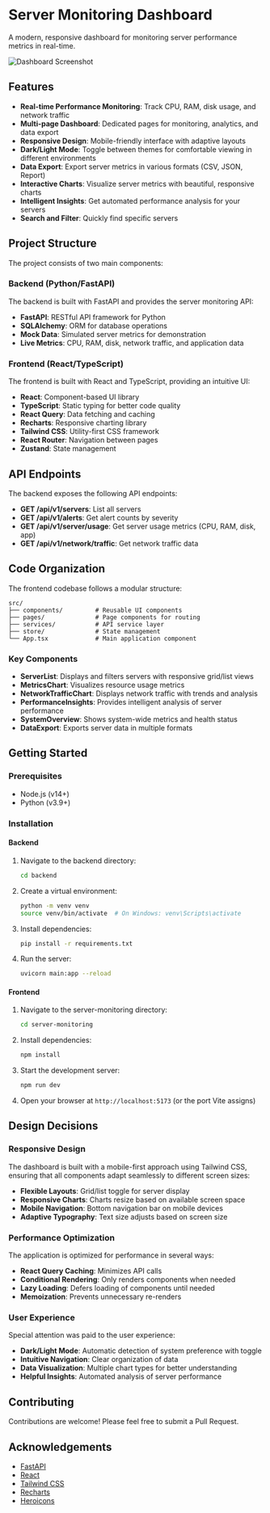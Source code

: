 # Server Monitoring Dashboard

A modern, responsive dashboard for monitoring server performance metrics in real-time.

![Dashboard Screenshot](./public/dashboard-screenshot.png)

## Features

- **Real-time Performance Monitoring**: Track CPU, RAM, disk usage, and network traffic
- **Multi-page Dashboard**: Dedicated pages for monitoring, analytics, and data export
- **Responsive Design**: Mobile-friendly interface with adaptive layouts
- **Dark/Light Mode**: Toggle between themes for comfortable viewing in different environments
- **Data Export**: Export server metrics in various formats (CSV, JSON, Report)
- **Interactive Charts**: Visualize server metrics with beautiful, responsive charts
- **Intelligent Insights**: Get automated performance analysis for your servers
- **Search and Filter**: Quickly find specific servers

## Project Structure

The project consists of two main components:

### Backend (Python/FastAPI)

The backend is built with FastAPI and provides the server monitoring API:

- **FastAPI**: RESTful API framework for Python
- **SQLAlchemy**: ORM for database operations
- **Mock Data**: Simulated server metrics for demonstration
- **Live Metrics**: CPU, RAM, disk, network traffic, and application data

### Frontend (React/TypeScript)

The frontend is built with React and TypeScript, providing an intuitive UI:

- **React**: Component-based UI library
- **TypeScript**: Static typing for better code quality
- **React Query**: Data fetching and caching
- **Recharts**: Responsive charting library
- **Tailwind CSS**: Utility-first CSS framework
- **React Router**: Navigation between pages
- **Zustand**: State management

## API Endpoints

The backend exposes the following API endpoints:

- **GET /api/v1/servers**: List all servers
- **GET /api/v1/alerts**: Get alert counts by severity
- **GET /api/v1/server/usage**: Get server usage metrics (CPU, RAM, disk, app)
- **GET /api/v1/network/traffic**: Get network traffic data

## Code Organization

The frontend codebase follows a modular structure:

```
src/
├── components/         # Reusable UI components
├── pages/              # Page components for routing
├── services/           # API service layer
├── store/              # State management
└── App.tsx             # Main application component
```

### Key Components

- **ServerList**: Displays and filters servers with responsive grid/list views
- **MetricsChart**: Visualizes resource usage metrics
- **NetworkTrafficChart**: Displays network traffic with trends and analysis
- **PerformanceInsights**: Provides intelligent analysis of server performance
- **SystemOverview**: Shows system-wide metrics and health status
- **DataExport**: Exports server data in multiple formats

## Getting Started

### Prerequisites

- Node.js (v14+)
- Python (v3.9+)

### Installation

#### Backend

1. Navigate to the backend directory:
   ```bash
   cd backend
   ```

2. Create a virtual environment:
   ```bash
   python -m venv venv
   source venv/bin/activate  # On Windows: venv\Scripts\activate
   ```

3. Install dependencies:
   ```bash
   pip install -r requirements.txt
   ```

4. Run the server:
   ```bash
   uvicorn main:app --reload
   ```

#### Frontend

1. Navigate to the server-monitoring directory:
   ```bash
   cd server-monitoring
   ```

2. Install dependencies:
   ```bash
   npm install
   ```

3. Start the development server:
   ```bash
   npm run dev
   ```

4. Open your browser at `http://localhost:5173` (or the port Vite assigns)

## Design Decisions

### Responsive Design

The dashboard is built with a mobile-first approach using Tailwind CSS, ensuring that all components adapt seamlessly to different screen sizes:

- **Flexible Layouts**: Grid/list toggle for server display
- **Responsive Charts**: Charts resize based on available screen space
- **Mobile Navigation**: Bottom navigation bar on mobile devices
- **Adaptive Typography**: Text size adjusts based on screen size

### Performance Optimization

The application is optimized for performance in several ways:

- **React Query Caching**: Minimizes API calls
- **Conditional Rendering**: Only renders components when needed
- **Lazy Loading**: Defers loading of components until needed
- **Memoization**: Prevents unnecessary re-renders

### User Experience

Special attention was paid to the user experience:

- **Dark/Light Mode**: Automatic detection of system preference with toggle
- **Intuitive Navigation**: Clear organization of data
- **Data Visualization**: Multiple chart types for better understanding
- **Helpful Insights**: Automated analysis of server performance

## Contributing

Contributions are welcome! Please feel free to submit a Pull Request.


## Acknowledgements

- [FastAPI](https://fastapi.tiangolo.com/)
- [React](https://reactjs.org/)
- [Tailwind CSS](https://tailwindcss.com/)
- [Recharts](https://recharts.org/)
- [Heroicons](https://heroicons.com/) 
